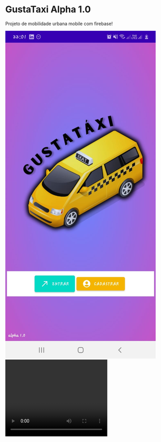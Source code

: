<h1> GustaTaxi Alpha 1.0 </h1>
<p> Projeto de mobilidade urbana mobile com firebase! </p>

<img src="https://github.com/gustavodias24/GustaTaxi/blob/master/app/src/main/java/benicio/ufpa/gustauber/resources/print.jpeg" alt="print do app" />

<video width="320" height="240" controls>
  <source src="[movie.mp4](https://github.com/gustavodias24/GustaTaxi/blob/master/app/src/main/java/benicio/ufpa/gustauber/resources/videoAplhaGustaTaxi.mp4)" type="video/mp4">
  <source src="movie.ogg" type="video/ogg">
  Your browser does not support the video tag.
</video>





